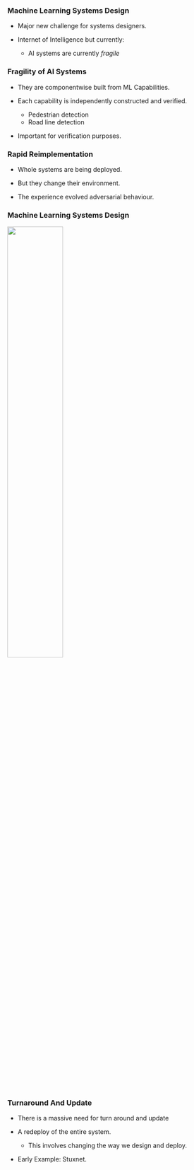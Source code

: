 ### Machine Learning Systems Design

* Major new challenge for systems designers.

* Internet of Intelligence but currently:

	* AI systems are currently *fragile*

### Fragility of AI Systems

* They are componentwise built from ML Capabilities.

* Each capability is independently constructed and verified.

   * Pedestrian detection
   * Road line detection

* Important for verification purposes.

### Rapid Reimplementation

* Whole systems are being deployed.

* But they change their environment.

* The experience evolved adversarial behaviour.

### Machine Learning Systems Design

<img src="../slides/diagrams/SteamEngine_Boulton&Watt_1784_neg.png" width="50%" style="border:none">

### Turnaround And Update

* There is a massive need for turn around and update

* A redeploy of the entire system.
     *  This involves changing the way we design and deploy.

* Early Example: Stuxnet.
